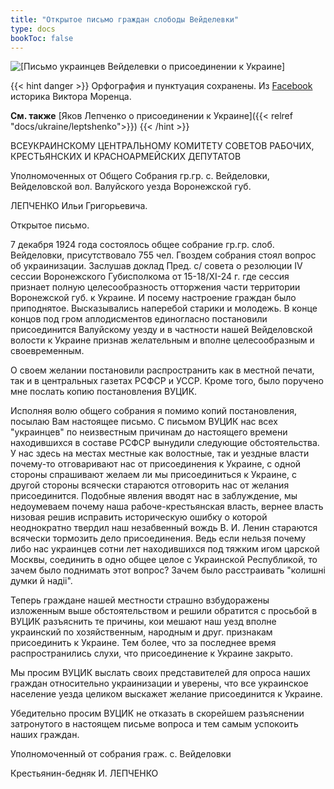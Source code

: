 ```yaml
---
title: "Открытое письмо граждан слободы Вейделевки"
type: docs
bookToc: false
---
```


![[Письмо украинцев Вейделевки о присоединении к Украине]](/static/img/ukraine/pismo.jpg "Письмо украинцев Вейделевки о присоединении к Украине, 1924-1925 год")

{{< hint danger >}}
Орфография и пунктуация сохранены. Из [Facebook](https://www.facebook.com/permalink.php?story_fbid=1006038273123579&id=100011522465763) историка Виктора Моренца.

**См. также** [Яков Лепченко о присоединении к Украине]({{< relref "docs/ukraine/leptshenko">}})
{{< /hint >}}

ВСЕУКРАИНСКОМУ ЦЕНТРАЛЬНОМУ КОМИТЕТУ СОВЕТОВ РАБОЧИХ, КРЕСТЬЯНСКИХ И КРАСНОАРМЕЙСКИХ ДЕПУТАТОВ

Уполномоченных от Общего Собрания гр.гр. с. Вейделовки, Вейделовской вол. Валуйского уезда Воронежской губ.

ЛЕПЧЕНКО Ильи Григорьевича.

Открытое письмо.

7 декабря 1924 года состоялось общее собрание гр.гр. слоб. Вейделовки, присутствовало 755 чел. Гвоздем собрания стоял вопрос об украинизации. Заслушав доклад Пред. с/ совета о резолюции IV сессии Воронежского Губисполкома от 15-18/XI-24 г. где сессия признает полную целесообразность отторжения части территории Воронежской губ. к Украине. И посему настроение граждан было приподнятое. Высказывались наперебой старики и молодежь. В конце концов под гром аплодисментов единогласно постановили присоединится Валуйскому уезду и в частности нашей Вейделовской волости к Украине признав желательным и вполне целесообразным и своевременным.

О своем желании постановили распространить как в местной печати, так и в центральных газетах РСФСР и УССР. Кроме того, было поручено мне послать копию постановления ВУЦИК. 

Исполняя волю общего собрания я помимо копий постановления, посылаю Вам настоящее письмо. С письмом ВУЦИК нас всех "украинцев" по неизвестным причинам до настоящего времени находившихся в составе РСФСР вынудили следующие обстоятельства. У нас здесь на местах местные как волостные, так и уездные власти почему-то отговаривают нас от присоединения к Украине, с одной стороны спрашивают желаем ли мы присоединиться к Украине, с другой стороны всячески стараются отговорить нас от желания присоединится. Подобные явления вводят нас в заблуждение, мы недоумеваем почему наша рабоче-крестьянская власть, вернее власть низовая решив исправить историческую ошибку о которой неоднократно твердил наш незабвенный вождь В. И. Ленин стараются всячески тормозить дело присоединения. Ведь если нельзя почему либо нас украинцев сотни лет находившихся под тяжким игом царской Москвы, соединить в одно общее целое с Украинской Республикой, то зачем было поднимать этот вопрос? Зачем было расстраивать "колишні думки й надіі".

Теперь граждане нашей местности страшно взбудоражены изложенным выше обстоятельством и решили обратится с просьбой в ВУЦИК разъяснить те причины, кои мешают наш уезд вполне украинский по хозяйственным, народным и друг. признакам присоединить к Украине. Тем более, что за последнее время распространились слухи, что присоединение к Украине закрыто.

Мы просим ВУЦИК выслать своих представителей для опроса наших граждан относительно украинизации и уверены, что все украинское население уезда целиком выскажет желание присоединится к Украине.

Убедительно просим ВУЦИК не отказать в скорейшем разъяснении затронутого в настоящем письме вопроса и тем самым успокоить наших граждан.

Уполномоченный от собрания граж. с. Вейделовки

Крестьянин-бедняк И. ЛЕПЧЕНКО
